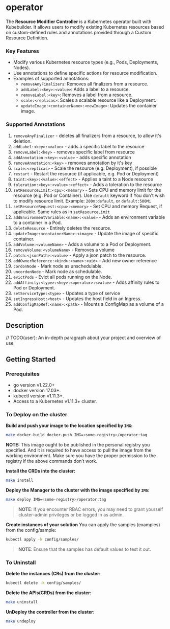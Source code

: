 # operator
The **Resource Modifier Controller** is a Kubernetes operator built with Kubebuilder. 
It allows users to modify existing Kubernetes resources based on custom-defined rules 
and annotations provided through a Custom Resource Definition.

### Key Features
- Modify various Kubernetes resource types (e.g., Pods, Deployments, Nodes).
- Use annotations to define specific actions for resource modification.
- Examples of supported annotations:
    - `removeAnyFinalizers`: Removes all finalizers from a resource.
    - `addLabel:<key>:<value>`: Adds a label to a resource.
    - `removeLabel:<key>`: Removes a label from a resource.
    - `scale:<replicas>`: Scales a scalable resource like a Deployment.
    - `updateImage:<containerName>:<newImage>`: Updates the container image.

### Supported Annotations

1. `removeAnyFinalizer` - deletes all finalizers from a resource, to allow it's deletion.
2. `addLabel:<key>:<value>` - adds a specific label to the resource
3. `removeLabel:<key>` - removes specific label from resource
4. `addAnnotation:<key>:<value>` - adds specific annotation 
5. `removeAnnotation:<key>` - removes annotation by it's key
6. `scale:<replicas>` - Scale the resource (e.g. Deployment), if possible
7. `restart` - Restart the resource (if applicable, e.g. Pod or Deployment)
8. `taint:<key>:<value>:<effect>` - Applies a taint to a Node resource
9. `toleration:<key>:<value>:<effect>` - Adds a toleration to the resource
10. `setResourceLimit:<cpu>:<memory>` - Sets CPU and memory limit for the resource (e.g. Pod or Container). Use `default` keyword if You don't wish to modify resource limit. Example: `200m:default`, or `default:500Mi`
11. `setResourceRequest:<cpu>:<memory>` - Set CPU and memory Request, if applicable. Same rules as in `setResourceLimit`
12. `addEnvironmentVariable:<name>:<value>` - Adds an environment variable to a container in a Pod.
13. `deleteResource` - Entirely deletes the resource.
14. `updateImage:<containerName>:<image>` - Update the image of specific container.
15. `addVolume:<volumeName>` - Adds a volume to a Pod or Deployment.
16. `removeVolume:<volumeName>` - Removes a volume
17. `patch:<jsonPath>:<value>` - Apply a json patch to the resource.
18. `addOwnerReference:<kind>:<name>:<uid>` - Add new owner reference
19. `cordonNode` - Mark node as unschedulable.
20. `uncordonNode` - Mark node as schedulable.
21. `evictPods` - Evict all pods running on the Node.
22. `addAffinity:<type>:<key>:<operator>:<value>` - Adds affinity rules to Pod or Deployment.
23. `setServiceType:<type>` - Updates a type of service
24. `setIngressHost:<host>` - Updates the host field in an Ingress.
25. `addConfigMapRef:<name>:<path>` - Mounts a ConfigMap as a volume of a Pod.



## Description
// TODO(user): An in-depth paragraph about your project and overview of use

## Getting Started

### Prerequisites
- go version v1.22.0+
- docker version 17.03+.
- kubectl version v1.11.3+.
- Access to a Kubernetes v1.11.3+ cluster.

### To Deploy on the cluster
**Build and push your image to the location specified by `IMG`:**

```sh
make docker-build docker-push IMG=<some-registry>/operator:tag
```

**NOTE:** This image ought to be published in the personal registry you specified.
And it is required to have access to pull the image from the working environment.
Make sure you have the proper permission to the registry if the above commands don’t work.

**Install the CRDs into the cluster:**

```sh
make install
```

**Deploy the Manager to the cluster with the image specified by `IMG`:**

```sh
make deploy IMG=<some-registry>/operator:tag
```

> **NOTE**: If you encounter RBAC errors, you may need to grant yourself cluster-admin
privileges or be logged in as admin.

**Create instances of your solution**
You can apply the samples (examples) from the config/sample:

```sh
kubectl apply -k config/samples/
```

>**NOTE**: Ensure that the samples has default values to test it out.

### To Uninstall
**Delete the instances (CRs) from the cluster:**

```sh
kubectl delete -k config/samples/
```

**Delete the APIs(CRDs) from the cluster:**

```sh
make uninstall
```

**UnDeploy the controller from the cluster:**

```sh
make undeploy
```
